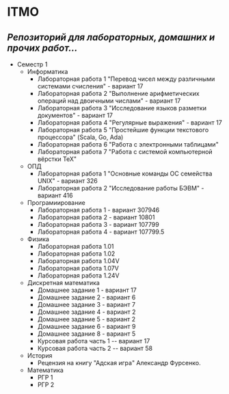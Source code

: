 # ITMO
## ***Репозиторий для лабораторных, домашних и прочих работ...***
* Семестр 1
  * Информатика
    * Лабораторная работа 1 "Перевод чисел между различными системами счисления" - вариант 17
    * Лабораторная работа 2 "Выполнение арифметических операций над двоичными числами" - вариант 17
    * Лабораторная работа 3 "Исследование языков разметки документов" - вариант 17
    * Лабораторная работа 4 "Регулярные выражения" - вариант 17
    * Лабораторная работа 5 "Простейшие функции текстового процессора" (Scala, Go, Ada)
    * Лабораторная работа 6 "Работа с электронными таблицами" 
    * Лабораторная работа 7 "Работа с системой компьютерной вёрстки TeX"
  * ОПД
    * Лабораторная работа 1 "Основные команды ОС семейства UNIX" - вариант 326
    * Лабораторная работа 2 "Исследование работы БЭВМ" - вариант 416
  * Програмиирование
    * Лабораторная работа 1 - вариант 307946
    * Лабораторная работа 2 - вариант 10801
    * Лабораторная работа 3 - вариант 107799
    * Лабораторная работа 4 - вариант 107799.5
  * Физика
    * Лабораторная работа 1.01
    * Лабораторная работа 1.02
    * Лабораторная работа 1.04V
    * Лабораторная работа 1.07V
    * Лабораторная работа 1.24V
  * Дискретная математика
    * Домашнее задание 1 - вариант 17
    * Домашнее задание 2 - вариант 6
    * Домашнее задание 3 - вариант 7
    * Домашнее задание 4 - вариант 2
    * Домашнее задание 5 - вариант 2
    * Домашнее задание 6 - вариант 9
    * Домашнее задание 8 - вариант 5
    * Курсовая работа часть 1 -- вариант 17
    * Курсовая работа часть 2 -- вариант 58
   * История
     * Рецензия на книгу "Адская игра" Александр Фурсенко.
   * Математика
     * РГР 1
     * РГР 2
